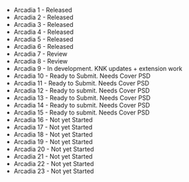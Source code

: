 * Arcadia 1 - Released
* Arcadia 2 - Released
* Arcadia 3 - Released
* Arcadia 4 - Released
* Arcadia 5 - Released
* Arcadia 6 - Released
* Arcadia 7 - Review
* Arcadia 8 - Review
* Arcadia 9 - In development. KNK updates + extension work
* Arcadia 10 - Ready to Submit. Needs Cover PSD
* Arcadia 11 - Ready to Submit. Needs Cover PSD
* Arcadia 12 - Ready to submit. Needs Cover PSD
* Arcadia 13 - Ready to Submit. Needs Cover PSD
* Arcadia 14 - Ready to submit. Needs Cover PSD
* Arcadia 15 - Ready to submit. Needs Cover PSD
* Arcadia 16 - Not yet Started
* Arcadia 17 - Not yet Started
* Arcadia 18 - Not yet Started
* Arcadia 19 - Not yet Started
* Arcadia 20 - Not yet Started
* Arcadia 21 - Not yet Started
* Arcadia 22 - Not yet Started
* Arcadia 23 - Not yet Started

